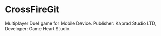 # CrossFireGit
Multiplayer Duel game for Mobile Device. Publisher: Kaprad Studio LTD, Developer: Game Heart Studio. 
